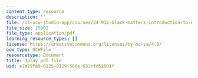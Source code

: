 ```yaml
---
content_type: resource
description: ''
file: /ol-ocw-studio-app/courses/24-912-black-matters-introduction-to-black-studies-spring-2017/e1a29fa961258129560e631cfd51901f_3XF8HRxS-5g.pdf
file_size: 25902
file_type: application/pdf
learning_resource_types: []
license: https://creativecommons.org/licenses/by-nc-sa/4.0/
ocw_type: OCWFile
resourcetype: Document
title: 3play pdf file
uid: e1a29fa9-6125-8129-560e-631cfd51901f
---
```

